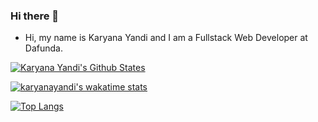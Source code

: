 ### Hi there 👋

- Hi, my name is Karyana Yandi and I am a Fullstack Web Developer at Dafunda.

[![Karyana Yandi's Github States](https://github-readme-stats.vercel.app/api?username=karyanayandi&show_icons=true&count_private=true)](https://github.com/karyanayandi/karyanayandi)

[![karyanayandi's wakatime stats](https://github-readme-stats.vercel.app/api/wakatime?username=karyanayandi&layout=compact)](https://github.com/karyanayandi/karyanayandi)

[![Top Langs](https://github-readme-stats.vercel.app/api/top-langs/?username=karyanayandi&langs_count=10)](https://github.com/karyanayandi/karyanayandi)


<!--
**karyanayandi/karyanayandi** is a ✨ _special_ ✨ repository because its `README.md` (this file) appears on your GitHub profile.
-->
